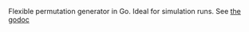 Flexible permutation generator in Go. Ideal for simulation runs. See
[the godoc](https://godoc.org/github.com/msackman/gsim)